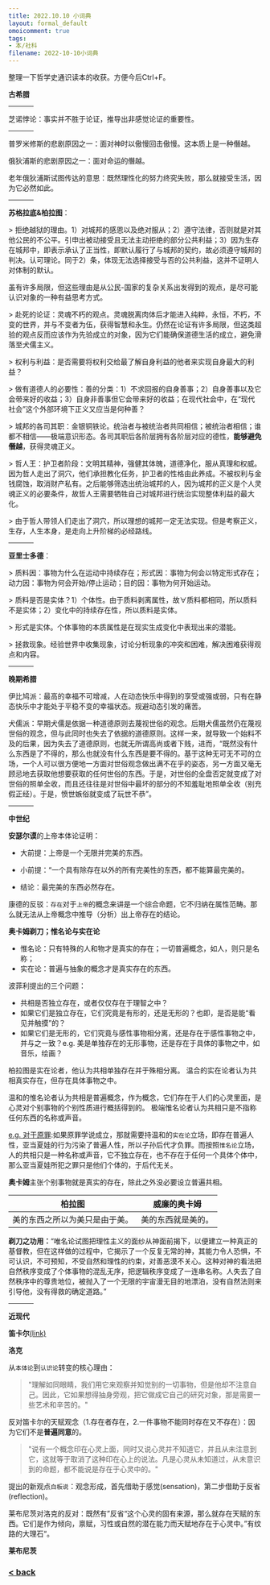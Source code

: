 ```yaml
---
title: 2022.10.10 小词典
layout: formal_default
omoicomment: true
tags:
- 本/社科
filename: 2022-10-10小词典
---
```


整理一下哲学史通识读本的收获。方便今后Ctrl+F。

**古希腊**
<hr style="width:50px;text-align:left;margin-left:0">

芝诺悖论：事实并不胜于论证，推导出非感觉论证的重要性。

<hr style="width:50px;text-align:left;margin-left:0">

普罗米修斯的悲剧原因之一：面对神时以傲慢回击傲慢。这本质上是一种僭越。

俄狄浦斯的悲剧原因之一：面对命运的僭越。

老年俄狄浦斯试图传达的意思：既然理性化的努力终究失败，那么就接受生活，因为它必然如此。

<hr style="width:50px;text-align:left;margin-left:0">

**苏格拉底&柏拉图**：

\> 拒绝越狱的理由。1）对城邦的感恩以及绝对服从；2）遵守法律，否则就是对其他公民的不公平。引申出被动接受且无法主动拒绝的部分公共利益；3）因为生存在城邦中，即表示承认了正当性，即默认履行了与城邦的契约，故必须遵守城邦的判决。认可理论。同于2）条，体现无法选择接受与否的公共利益，这并不证明人对体制的默认。

虽有许多局限，但这些理由是从公民-国家的复杂关系出发得到的观点，是尽可能认识对象的一种有益思考方式。

\> 赴死的论证：灵魂不朽的观点。灵魂脱离肉体后才能进入纯粹，永恒，不朽，不变的世界，并与不变者为伍，获得智慧和永生。仍然在论证有许多局限，但这类超验的观点反而应该作为先验成立的对象，因为它们能确保道德生活的成立，避免滑落至犬儒主义。

\> 权利与利益：是否需要将权利交给最了解自身利益的他者来实现自身最大的利益？

\> 做有道德人的必要性：善的分类：1）不求回报的自身善事；2）自身善事以及它会带来好的收益；3）自身非善事但它会带来好的收益；在现代社会中，在“现代社会”这个外部环境下正义又应当是何种善？

\> 城邦的各司其职：金银铜铁论。统治者与被统治者共同相信；被统治者相信；谁都不相信——极端意识形态。各司其职后各阶层拥有各阶层对应的德性，**能够避免僭越**，获得灵魂正义。

\> 哲人王：护卫者阶段：文明其精神，强健其体魄，道德净化，服从真理和权威。因为哲人走出了洞穴，他们承担教化任务，护卫者的性格由此养成。不被权利与金钱腐蚀，取消财产私有。之后能够筛选出统治城邦的人，因为城邦的正义是个人灵魂正义的必要条件，故哲人王需要牺牲自己对城邦进行统治实现整体利益的最大化。

\> 由于哲人带领人们走出了洞穴，所以理想的城邦一定无法实现。但是考察正义，生存，人生本身，是走向上升阶梯的必经路线。

<hr style="width:50px;text-align:left;margin-left:0">

**亚里士多德**：

\> 质料因：事物为什么在运动中持续存在；形式因：事物为何会以特定形式存在；动力因：事物为何会开始/停止运动；目的因：事物为何开始运动。

\> 质料是否是实体？1）个体性。由于质料剥离属性，故$\forall$质料都相同，所以质料不是实体；2）变化中的持续存在性，所以质料是实体。

\> 形式是实体。个体事物的本质属性是在现实生成变化中表现出来的潜能。

\> 拯救现象。经验世界中收集现象，讨论分析现象的冲突和困难，解决困难获得观点和内容。

<hr style="width:50px;text-align:left;margin-left:0">

**晚期希腊**

伊比鸠派：最高的幸福不可增减，人在动态快乐中得到的享受或强或弱，只有在静态快乐中才能处于平稳不变的幸福状态。规避动态引发的痛苦。

犬儒派：早期犬儒是依据一种道德原则去蔑视世俗的观念。后期犬儒虽然仍在蔑视世俗的观念，但与此同时也失去了依据的道德原则。这样一来，就导致一个始料不及的后果，因为失去了道德原则，也就无所谓高尚或者下贱，进而，“既然没有什么东西是了不得的，那么也就没有什么东西是要不得的。基于这种无可无不可的立场，一个人可以很方便地一方面对世俗观念做出满不在乎的姿态，另一方面又毫无顾忌地去获取他想要获取的任何世俗的东西。于是，对世俗的全盘否定就变成了对世俗的照单全收，而且还往往是对世俗中最坏的部分的不知羞耻地照单全收（别充假正经）。于是，愤世嫉俗就变成了玩世不恭”。

<hr style="width:50px;text-align:left;margin-left:0">

**中世纪**

**安瑟尔谟**的上帝本体论证明：

- 大前提：上帝是一个无限并完美的东西。
- 小前提：“一个具有除存在以外的所有完美性的东西，都不能算最完美的。

- 结论：最完美的东西必然存在。

康德的反驳：<code>存在</code>对于<code>上帝</code>的概念来讲是一个综合命题，它不归纳在属性范畴。那么就无法从上帝概念中推导（分析）出上帝存在的结论。

**奥卡姆剃刀；惟名论与实在论**

- 惟名论：只有特殊的人和物才是真实的存在；一切普遍概念，如人，则只是名称；
- 实在论：普遍与抽象的概念才是真实存在的东西。

波菲利提出的三个问题：

- 共相是否独立存在，或者仅仅存在于理智之中？
- 如果它们是独立存在，它们究竟是有形的，还是无形的？也即，是否是能“看见并触摸”的？
- 如果它们是无形的，它们究竟与感性事物相分离，还是存在于感性事物之中，并与之一致？e.g. 美是单独存在的无形事物，还是存在于具体的事物之中，如音乐，绘画？

柏拉图是实在论者，他认为共相单独存在并于殊相分离。
温合的实在论者认为共相真实存在，但存在具体事物之中。

温和的惟名论者认为共相是普遍概念，作为概念，它们存在于人们的心灵里面，是心灵对个别事物的个别性质进行概括得到的。
极端惟名论者认为共相只是不指称任何东西的名称或声音。

<u>e.g. 对于原罪</u>:如果原罪学说成立，那就需要持温和的<code>实在论</code>立场，即存在普遍人性，亚当夏娃的行为污染了普遍人性，所以子孙后代才负罪。而按照<code>惟名论</code>立场，人的共相只是一种名称或声音，它不独立存在，也不存在于任何一个具体个体中，那么亚当夏娃所犯之罪只是他们个体的，于后代无关。

**奥卡姆**主张个别事物就是真实的存在，除此之外没必要设立普遍共相。

| 柏拉图  | 威廉的奥卡姆 |
| ------------- | ------------- |
| 美的东西之所以为美只是由于美。  | 美的东西就是美的。  |

**剃刀之功用：**“唯名论试图把理性主义的面纱从神面前揭下，以便建立一种真正的基督教，但在这样做的过程中，它揭示了一个反复无常的神，其能力令人恐惧，不可认识，不可预知，不受自然和理性的约束，对善恶漠不关心。这种对神的看法把自然秩序变成了个体事物的混乱无序，把逻辑秩序变成了一连串名称。人失去了自然秩序中的尊贵地位，被抛入了一个无限的宇宙漫无目的地漂泊，没有自然法则来引导他，没有得救的确定道路。”

<hr style="width:50px;text-align:left;margin-left:0">

**近现代**

**笛卡尔**[(link)](https://wzetto.github.io/wz369.github.io/omoi_main/essays/2022-10-19谈谈方法.html)

**洛克**

从<code>本体论</code>到<code>认识论</code>转变的核心理由：
> "理解如同眼睛，我们用它来观察并知觉别的一切事物，但是他却不注意自己。因此，它如果想得抽身旁观，把它做成它自己的研究对象，那是需要一些艺术和辛苦的。"

反对笛卡尔的天赋观念（1.存在者存在，2.一件事物不能同时存在又不存在）：因为它们不是**普遍同意**的。
> "说有一个概念印在心灵上面，同时又说心灵并不知道它，并且从未注意到它，这就等于取消了这种印在心上的说法。凡是心灵从未知道过，从未意识到的命题，都不能说是存在于心灵中的。"

提出的新观点<code>白板说</code>：观念形成，首先借助于感觉(sensation)，第二步借助于反省(reflection)。

莱布尼茨对洛克的反对：既然有”反省“这个心灵的固有来源，那么就存在天赋的东西。它们是作为倾向，禀赋，习性或自然的潜在能力而天赋地存在于心灵中。”有纹路的大理石“。

**莱布尼茨**
























### [< back](https://wzetto.github.io/wz369.github.io/omoi_main/omoi.html)
